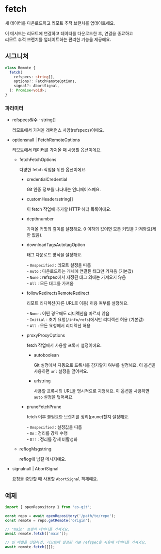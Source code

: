 # fetch

새 데이터를 다운로드하고 리모트 추적 브랜치를 업데이트해요.

이 메서드는 리모트에 연결하고 데이터를 다운로드한 후, 연결을 종료하고  
리모트 추적 브랜치를 업데이트하는 편리한 기능을 제공해요.

## 시그니처

```ts
class Remote {
  fetch(
    refspecs: string[],
    options?: FetchRemoteOptions,
    signal?: AbortSignal,
  ): Promise<void>;
}
```

### 파라미터

<ul class="param-ul">
  <li class="param-li param-li-root">
    <span class="param-name">refspecs</span><span class="param-required">필수</span>&nbsp;·&nbsp;<span class="param-type">string[]</span>
    <br>
    <p class="param-description">리모트에서 가져올 레퍼런스 사양(refspecs)이에요.</p>
  </li>
  <li class="param-li param-li-root">
    <span class="param-name">options</span><span class="param-type">null | FetchRemoteOptions</span>
    <br>
    <p class="param-description">리모트에서 데이터를 가져올 때 사용할 옵션이에요.</p>
    <ul class="param-ul">
      <li class="param-li">
        <span class="param-name">fetch</span><span class="param-type">FetchOptions</span>
        <br>
        <p class="param-description">다양한 fetch 작업을 위한 옵션이에요.</p>
        <ul class="param-ul">
          <li class="param-li">
            <span class="param-name">credential</span><span class="param-type">Credential</span>
            <br>
            <p class="param-description">Git 인증 정보를 나타내는 인터페이스예요.</p>
          </li>
          <li class="param-li">
            <span class="param-name">customHeaders</span><span class="param-type">string[]</span>
            <br>
            <p class="param-description">이 fetch 작업에 추가할 HTTP 헤더 목록이에요.</p>
          </li>
          <li class="param-li">
            <span class="param-name">depth</span><span class="param-type">number</span>
            <br>
            <p class="param-description">
              가져올 커밋의 깊이를 설정해요.  
              0 이하의 값이면 모든 커밋을 가져와요(제한 없음).
            </p>
          </li>
          <li class="param-li">
            <span class="param-name">downloadTags</span><span class="param-type">AutotagOption</span>
            <br>
            <p class="param-description">태그 다운로드 방식을 설정해요.</p>
            <p class="param-description">
              - <code>Unspecified</code> : 리모트 설정을 따름<br>
              - <code>Auto</code> : 다운로드하는 개체에 연결된 태그만 가져옴 (기본값)<br>
              - <code>None</code> : refspec에서 지정된 태그 외에는 가져오지 않음<br>
              - <code>All</code> : 모든 태그를 가져옴
            </p>
          </li>
          <li class="param-li">
            <span class="param-name">followRedirects</span><span class="param-type">RemoteRedirect</span>
            <br>
            <p class="param-description">리모트 리디렉션(다른 URL로 이동) 허용 여부를 설정해요.</p>
            <p class="param-description">
              - <code>None</code> : 어떤 경우에도 리디렉션을 따르지 않음<br>
              - <code>Initial</code> : 초기 요청(<code>/info/refs</code>)에서만 리디렉션 허용 (기본값)<br>
              - <code>All</code> : 모든 요청에서 리디렉션 허용
            </p>
          </li>
          <li class="param-li">
            <span class="param-name">proxy</span><span class="param-type">ProxyOptions</span>
            <br>
            <p class="param-description">fetch 작업에서 사용할 프록시 설정이에요.</p>
            <ul class="param-ul">
              <li class="param-li">
                <span class="param-name">auto</span><span class="param-type">boolean</span>
                <br>
                <p class="param-description">
                  Git 설정에서 자동으로 프록시를 감지할지 여부를 설정해요.  
                  이 옵션을 사용하면 <code>url</code> 설정을 덮어써요.
                </p>
              </li>
              <li class="param-li">
                <span class="param-name">url</span><span class="param-type">string</span>
                <br>
                <p class="param-description">
                  사용할 프록시의 URL을 명시적으로 지정해요.  
                  이 옵션을 사용하면 <code>auto</code> 설정을 덮어써요.
                </p>
              </li>
            </ul>
          </li>
          <li class="param-li">
            <span class="param-name">prune</span><span class="param-type">FetchPrune</span>
            <br>
            <p class="param-description">fetch 이후 불필요한 브랜치를 정리(prune)할지 설정해요.</p>
            <p class="param-description">
              - <code>Unspecified</code> : 설정값을 따름<br>
              - <code>On</code> : 정리를 강제 수행<br>
              - <code>Off</code> : 정리를 강제 비활성화
            </p>
          </li>
        </ul>
      </li>
      <li class="param-li">
        <span class="param-name">reflogMsg</span><span class="param-type">string</span>
        <br>
        <p class="param-description">reflog에 남길 메시지예요.</p>
      </li>
    </ul>
  </li>
  <li class="param-li param-li-root">
    <span class="param-name">signal</span><span class="param-type">null | AbortSignal</span>
    <br>
    <p class="param-description">요청을 중단할 때 사용할 <code>AbortSignal</code> 객체예요.</p>
  </li>
</ul>

## 예제

```ts
import { openRepository } from 'es-git';

const repo = await openRepository('/path/to/repo');
const remote = repo.getRemote('origin');

// "main" 브랜치 데이터를 가져와요.
await remote.fetch(['main']);

// 빈 배열을 전달하면, 리모트에 설정된 기본 refspec을 사용해 데이터를 가져와요.
await remote.fetch([]);
```